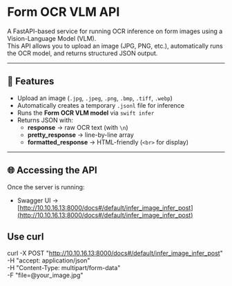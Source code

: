 # Form OCR VLM API

A FastAPI-based service for running OCR inference on form images using a Vision-Language Model (VLM).  
This API allows you to upload an image (JPG, PNG, etc.), automatically runs the OCR model, and returns structured JSON output.

---

## 🚀 Features
- Upload an image (`.jpg`, `.jpeg`, `.png`, `.bmp`, `.tiff`, `.webp`)
- Automatically creates a temporary `.jsonl` file for inference
- Runs the **Form OCR VLM model** via `swift infer`
- Returns JSON with:
  - **response** → raw OCR text (with `\n`)
  - **pretty_response** → line-by-line array
  - **formatted_response** → HTML-friendly (`<br>` for display)

---
## 🌐 Accessing the API

Once the server is running:

- Swagger UI → [http://10.10.16.13:8000/docs#/default/infer_image_infer_post](http://10.10.16.13:8000/docs#/default/infer_image_infer_post)
<!-- - ReDoc → [http://10.10.16.13/redoc](http://localhost:8000/redoc) -->

## Use curl

curl -X POST "http://10.10.16.13:8000/docs#/default/infer_image_infer_post" \
  -H "accept: application/json" \
  -H "Content-Type: multipart/form-data" \
  -F "file=@your_image.jpg"


